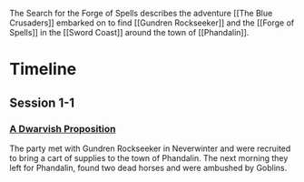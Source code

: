 The Search for the Forge of Spells describes the adventure [[The Blue Crusaders]] embarked on to find [[Gundren Rockseeker]] and the [[Forge of Spells]] in the [[Sword Coast]] around the town of [[Phandalin]].

# Timeline

## Session 1-1

### [A Dwarvish Proposition](app://obsidian.md/calendar/Session%201-1.md)

The party met with Gundren Rockseeker in Neverwinter and were recruited to bring a cart of supplies to the town of Phandalin. The next morning they left for Phandalin, found two dead horses and were ambushed by Goblins.